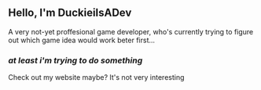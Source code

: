 ## Hello, I'm DuckieiIsADev

A very not-yet proffesional game developer, who's currently trying to figure out which game idea would work beter first...

### *at least i'm trying to do something*

Check out my website maybe? It's not very interesting

<!-- - 👋 Hi, I’m @DuckieIsADev
- 👀 I’m interested in *almost* EVERYTHING
- 🌱 I’m currently learning how to use Unity
- 💞️ I’m looking to collaborate on a webpage or make one for you
-📫 How to reach me - laserninja26@gmail.com
- 😄 Pronouns: crayon/colour
- ⚡ Fun fact: wow, so fun fact


<!---
DuckieIsADev/DuckieIsADev is a ✨ special ✨ repository because its `README.md` (this file) appears on your GitHub profile.
You can click the Preview link to take a look at your changes.
--->

